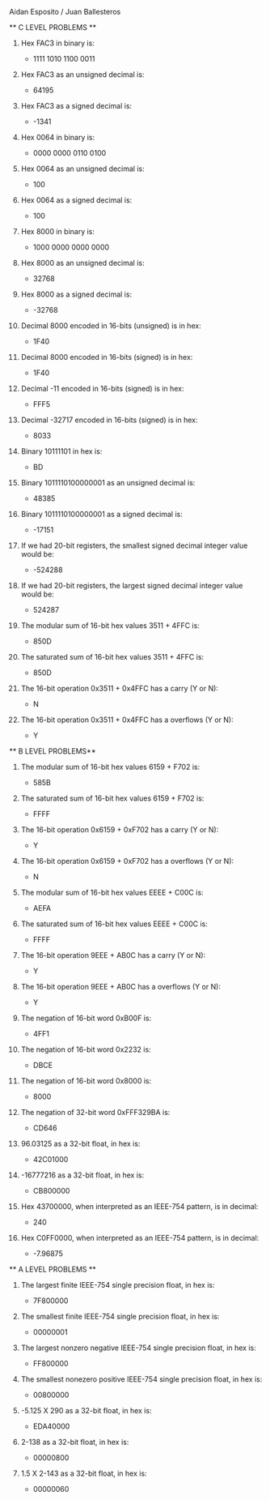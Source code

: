 Aidan Esposito / Juan Ballesteros

** C LEVEL PROBLEMS **

1. Hex FAC3 in binary is:

   - 1111 1010 1100 0011

2. Hex FAC3 as an unsigned decimal is:

   - 64195

3. Hex FAC3 as a signed decimal is:

    - -1341

4. Hex 0064 in binary is:

    - 0000 0000 0110 0100

5. Hex 0064 as an unsigned decimal is:

    - 100


6. Hex 0064 as a signed decimal is:

   - 100

7. Hex 8000 in binary is:

   - 1000 0000 0000 0000


8. Hex 8000 as an unsigned decimal is:

   - 32768

9. Hex 8000 as a signed decimal is:

    - -32768

10. Decimal 8000 encoded in 16-bits (unsigned) is in hex:

    - 1F40


11. Decimal 8000 encoded in 16-bits (signed) is in hex:

    - 1F40
   
12. Decimal -11 encoded in 16-bits (signed) is in hex:

    - FFF5

13. Decimal -32717 encoded in 16-bits (signed) is in hex:

    - 8033

14. Binary 10111101 in hex is:

    - BD
    
15. Binary 1011110100000001 as an unsigned decimal is:

    - 48385


16. Binary 1011110100000001 as a signed decimal is:

    - -17151
    
17. If we had 20-bit registers, the smallest signed decimal integer value would be:

    - -524288

18. If we had 20-bit registers, the largest signed decimal integer value would be:

    - 524287

19. The modular sum of 16-bit hex values 3511 + 4FFC is:

    - 850D

20. The saturated sum of 16-bit hex values 3511 + 4FFC is:

    - 850D
    
21. The 16-bit operation 0x3511 + 0x4FFC has a carry (Y or N):

    - N

22. The 16-bit operation 0x3511 + 0x4FFC has a overflows (Y or N):

    - Y

** B LEVEL PROBLEMS**

1. The modular sum of 16-bit hex values 6159 + F702 is:

   - 585B

2. The saturated sum of 16-bit hex values 6159 + F702 is:

   - FFFF
   
3. The 16-bit operation 0x6159 + 0xF702 has a carry (Y or N):

   - Y
   
4. The 16-bit operation 0x6159 + 0xF702 has a overflows (Y or N):

   - N
   
5. The modular sum of 16-bit hex values EEEE + C00C is:

   - AEFA
   
6. The saturated sum of 16-bit hex values EEEE + C00C is:

   - FFFF
   
7. The 16-bit operation 9EEE + AB0C has a carry (Y or N):

   - Y
   
8. The 16-bit operation 9EEE + AB0C has a overflows (Y or N):

   - Y
   
9. The negation of 16-bit word 0xB00F is:

    - 4FF1
   
10. The negation of 16-bit word 0x2232 is:

    - DBCE
    
11. The negation of 16-bit word 0x8000 is:

    - 8000
    
12. The negation of 32-bit word 0xFFF329BA is:

    - CD646
    
13. 96.03125 as a 32-bit float, in hex is:

    - 42C01000
    
14. -16777216 as a 32-bit float, in hex is:

    - CB800000
    
15. Hex 43700000, when interpreted as an IEEE-754 pattern, is in decimal:

    - 240

16. Hex C0FF0000, when interpreted as an IEEE-754 pattern, is in decimal:

    - -7.96875

** A LEVEL PROBLEMS **

1. The largest finite IEEE-754 single precision float, in hex is:

   - 7F800000 
   
2. The smallest finite IEEE-754 single precision float, in hex is:

   - 00000001
   
3. The largest nonzero negative IEEE-754 single precision float, in hex is:

   - FF800000

4. The smallest nonezero positive IEEE-754 single precision float, in hex is:

   - 00800000
   
5. -5.125 X 290 as a 32-bit float, in hex is:

   - EDA40000
   
6. 2-138 as a 32-bit float, in hex is:

   - 00000800
   
7. 1.5 X 2-143 as a 32-bit float, in hex is:

   - 00000060

